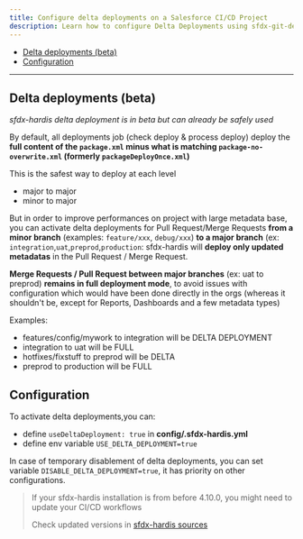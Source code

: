 ```yaml
---
title: Configure delta deployments on a Salesforce CI/CD Project
description: Learn how to configure Delta Deployments using sfdx-git-delta on a sfdx-hardis CI/CD Project
---
```

<!-- markdownlint-disable MD013 -->

- [Delta deployments (beta)](#delta-deployments-beta)
- [Configuration](#configuration)

___

## Delta deployments (beta)

_sfdx-hardis delta deployment is in beta but can already be safely used_

By default, all deployments job (check deploy & process deploy) deploy the **full content of the `package.xml` minus what is matching `package-no-overwrite.xml` (formerly `packageDeployOnce.xml`)**

This is the safest way to deploy at each level
- major to major
- minor to major

But in order to improve performances on project with large metadata base, you can activate delta deployments for Pull Request/Merge Requests **from a minor branch** (examples: `feature/xxx`, `debug/xxx`) **to a major branch** (ex: `integration`,`uat`,`preprod`,`production`: sfdx-hardis will **deploy only updated metadatas** in the Pull Request / Merge Request.

**Merge Requests / Pull Request between major branches** (ex: uat to preprod) **remains in full deployment mode**, to avoid issues with configuration which would have been done directly in the orgs (whereas it shouldn't be, except for Reports, Dashboards and a few metadata types)

Examples:

- features/config/mywork to integration will be DELTA DEPLOYMENT
- integration to uat will be FULL
- hotfixes/fixstuff to preprod will be DELTA
- preprod to production will be FULL

## Configuration

To activate delta deployments,you can:

- define `useDeltaDeployment: true` in **config/.sfdx-hardis.yml**
- define env variable `USE_DELTA_DEPLOYMENT=true`

In case of temporary disablement of delta deployments, you can set variable `DISABLE_DELTA_DEPLOYMENT=true`, it has priority on other configurations.

> If your sfdx-hardis installation is from before 4.10.0, you might need to update your CI/CD workflows
> 
> Check updated versions in [sfdx-hardis sources](https://github.com/hardisgroupcom/sfdx-hardis/tree/main/defaults/ci)
